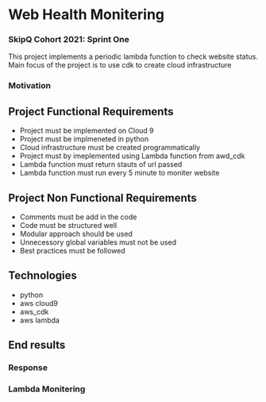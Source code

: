 # Web Health Monitering
### SkipQ Cohort 2021: Sprint One
This project implements a periodic lambda function to check website status. Main focus of the project is to use cdk to create cloud infrastructure


### Motivation

## Project Functional Requirements
* Project must be implemented on Cloud 9
* Project must be implmeneted in python
* Cloud infrastructure must be created programmatically
* Project must by imeplemented using Lambda function from awd_cdk
* Lambda function must return stauts of url passed
* Lambda function must run every 5 minute to moniter website

## Project Non Functional Requirements
* Comments must be add in the code
* Code must be structured well
* Modular approach should be used
* Unnecessory global variables must not be used
* Best practices must be followed 


## Technologies
* python 
* aws cloud9
* aws_cdk 
* aws lambda

## End results
### Response

### Lambda Monitering 
